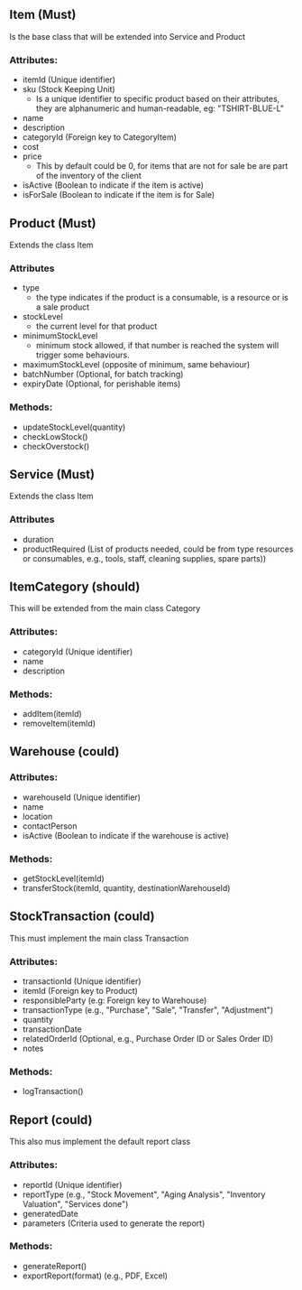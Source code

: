## Item (Must)
Is the base class that will be extended into Service and Product

### Attributes:
- itemId (Unique identifier)
- sku (Stock Keeping Unit)
  - Is a unique identifier to specific product based on their attributes, they are alphanumeric and human-readable, eg: "TSHIRT-BLUE-L"
- name
- description
- categoryId (Foreign key to CategoryItem)
- cost
- price
  - This by default could be 0, for items that are not for sale be are part of the inventory of the client
- isActive (Boolean to indicate if the item is active)
- isForSale (Boolean to indicate if the item is for Sale)

## Product (Must)
Extends the class Item

### Attributes
- type
  - the type indicates if the product is a consumable, is a resource or is a sale product
- stockLevel
  - the current level for that product
- minimumStockLevel
  - minimum stock allowed, if that number is reached the system will trigger some behaviours.
- maximumStockLevel (opposite of minimum, same behaviour)
- batchNumber (Optional, for batch tracking)
- expiryDate (Optional, for perishable items)
### Methods:
- updateStockLevel(quantity)
- checkLowStock()
- checkOverstock()

## Service (Must)
Extends the class Item

### Attributes
- duration
- productRequired (List of products needed, could be from type resources or consumables, e.g., tools, staff, cleaning supplies, spare parts))

## ItemCategory (should)
This will be extended from the main class Category
### Attributes:
- categoryId (Unique identifier)
- name
- description

### Methods:
- addItem(itemId)
- removeItem(itemId)


## Warehouse (could)
### Attributes:
- warehouseId (Unique identifier)
- name
- location
- contactPerson
- isActive (Boolean to indicate if the warehouse is active)

### Methods:
- getStockLevel(itemId)
- transferStock(itemId, quantity, destinationWarehouseId)

## StockTransaction (could)
This must implement the main class Transaction
### Attributes:
- transactionId (Unique identifier)
- itemId (Foreign key to Product)
- responsibleParty (e.g: Foreign key to Warehouse)
- transactionType (e.g., "Purchase", "Sale", "Transfer", "Adjustment")
- quantity
- transactionDate
- relatedOrderId (Optional, e.g., Purchase Order ID or Sales Order ID)
- notes

### Methods:
- logTransaction()

## Report (could)
This also mus implement the default report class
### Attributes:
- reportId (Unique identifier)
- reportType (e.g., "Stock Movement", "Aging Analysis", "Inventory Valuation", "Services done")
- generatedDate
- parameters (Criteria used to generate the report)

### Methods:
- generateReport()
- exportReport(format) (e.g., PDF, Excel)

